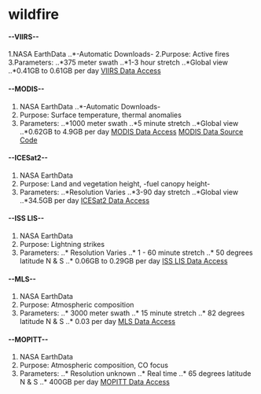 # wildfire
#### --VIIRS--

1.NASA EarthData
..*-Automatic Downloads-
2.Purpose: Active fires
3.Parameters:
..*375 meter swath
..*1-3 hour stretch
..*Global view
..*0.41GB to 0.61GB per day
[VIIRS Data Access](https://www.earthdata.nasa.gov/learn/find-data/near-real-time/viirs)

#### --MODIS--
1. NASA EarthData
..*-Automatic Downloads-
2. Purpose: Surface temperature, thermal anomalies
3. Parameters:
..*1000 meter swath
..*5 minute stretch
..*Global view
..*0.62GB to 4.9GB per day
[MODIS Data Access](https://www.earthdata.nasa.gov/learn/find-data/near-real-time/modis)
[MODIS Data Source Code](https://github.com/nasa-gibs/worldview)

#### --ICESat2--
1. NASA EarthData
2. Purpose: Land and vegetation height, -fuel canopy height-
3. Parameters:
..*Resolution Varies
..*3-90 day stretch
..*Global view
..*34.5GB per day
[ICESat2 Data Access](https://www.earthdata.nasa.gov/learn/find-data/near-real-time/icesat2-nrt)

#### --ISS LIS--
1. NASA EarthData
2. Purpose: Lightning strikes
3. Parameters:
..* Resolution Varies
..* 1 - 60 minute stretch
..* 50 degrees latitude N & S
..* 0.06GB to 0.29GB per day
[ISS LIS Data Access](https://www.earthdata.nasa.gov/learn/find-data/near-real-time/lis)

#### --MLS--
1. NASA EarthData
2. Purpose: Atmospheric composition
3. Parameters:
..* 3000 meter swath
..* 15 minute stretch
..* 82 degrees latitude N & S
..* 0.03 per day
[MLS Data Access](https://www.earthdata.nasa.gov/learn/find-data/near-real-time/mls)

#### --MOPITT--
1. NASA EarthData
2. Purpose: Atmospheric composition, CO focus
3. Parameters:
..* Resolution unknown
..* Real time
..* 65 degrees latitude N & S
..* 400GB per day
[MOPITT Data Access](https://www.earthdata.nasa.gov/learn/find-data/near-real-time/mopitt)
